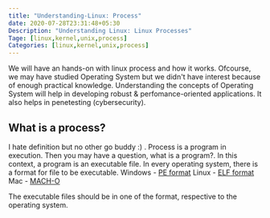 ```yaml
---
title: "Understanding-Linux: Process"
date: 2020-07-28T23:31:48+05:30
Description: "Understanding Linux: Linux Processes"
Tage: [linux,kernel,unix,process]
Categories: [linux,kernel,unix,process]
---
```


We will have an hands-on with linux process and how it works. Ofcourse, we may have studied Operating System but we didn't have interest because of enough practical knowledge. Understanding the concepts of  Operating System will help in developing robust & perfomance-oriented applications. It also helps in penetesting (cybersecurity).

## What is a process?
  I hate definition but no other go buddy :) . Process is a program in execution. Then you may have a question, what is a program?. In this context, a program is an executable file. In every operating system, there is a format for file to be  executable.
  Windows - [PE format](https://en.wikipedia.org/wiki/Portable_Executable)
  Linux - [ELF format](https://en.wikipedia.org/wiki/Executable_and_Linkable_Format)
  Mac - [MACH-O](https://en.wikipedia.org/wiki/Mach-O)

The executable files should be in one of the format, respective to the operating system.

## 


